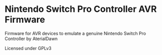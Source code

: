 # Nintendo Switch Pro Controller AVR Firmware
Firmware for AVR devices to emulate a genuine Nintendo Switch Pro Controller by AterialDawn

Licensed under GPLv3
